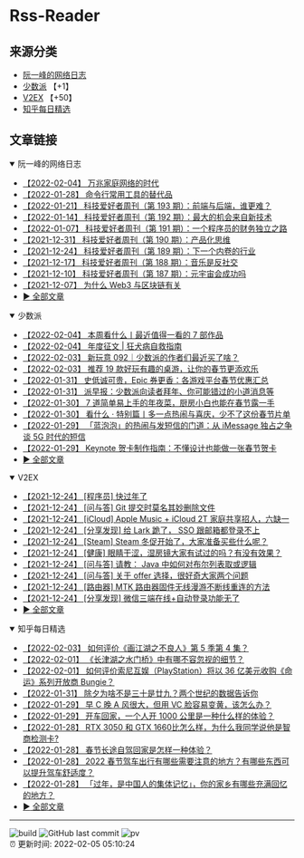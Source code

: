 # Rss-Reader

## 来源分类

* [阮一峰的网络日志](#阮一峰的网络日志)
* [少数派](#少数派) 【+1】
* [V2EX](#V2EX) 【+50】
* [知乎每日精选](#知乎每日精选)

## 文章链接

<details open>
    <summary id="阮一峰的网络日志">
     阮一峰的网络日志
    </summary>


* [【2022-02-04】 万兆家庭网络的时代](http://www.ruanyifeng.com/blog/2022/02/10g-ethernet.html)
* [【2022-01-28】 命令行常用工具的替代品](http://www.ruanyifeng.com/blog/2022/01/cli-alternative-tools.html)
* [【2022-01-21】 科技爱好者周刊（第 193 期）：前端与后端，谁更难？](http://www.ruanyifeng.com/blog/2022/01/weekly-issue-193.html)
* [【2022-01-14】 科技爱好者周刊（第 192 期）：最大的机会来自新技术](http://www.ruanyifeng.com/blog/2022/01/weekly-issue-192.html)
* [【2022-01-07】 科技爱好者周刊（第 191 期）：一个程序员的财务独立之路](http://www.ruanyifeng.com/blog/2022/01/weekly-issue-191.html)
* [【2021-12-31】 科技爱好者周刊（第 190 期）：产品化思维](http://www.ruanyifeng.com/blog/2021/12/weekly-issue-190.html)
* [【2021-12-24】 科技爱好者周刊（第 189 期）：下一个内卷的行业](http://www.ruanyifeng.com/blog/2021/12/weekly-issue-189.html)
* [【2021-12-17】 科技爱好者周刊（第 188 期）：音乐是反社交](http://www.ruanyifeng.com/blog/2021/12/weekly-issue-188.html)
* [【2021-12-10】 科技爱好者周刊（第 187 期）：元宇宙会成功吗](http://www.ruanyifeng.com/blog/2021/12/weekly-issue-187.html)
* [【2021-12-07】 为什么 Web3 与区块链有关](http://www.ruanyifeng.com/blog/2021/12/web3.html)
* [:arrow_forward: 全部文章](data/阮一峰的网络日志.md)
</details>

<details open>
    <summary id="少数派">
     少数派
    </summary>


* [【2022-02-04】 本周看什么丨最近值得一看的 7 部作品](https://sspai.com/post/71282)
* [【2022-02-04】 年度征文 | 狂犬病自救指南](https://sspai.com/post/71079)
* [【2022-02-03】 新玩意 092｜少数派的作者们最近买了啥？](https://sspai.com/post/71269)
* [【2022-02-03】 推荐 19 款好玩有趣的桌游，让你的春节更添欢乐](https://sspai.com/post/71265)
* [【2022-01-31】 史低诚可贵，Epic 券更香：各游戏平台春节优惠汇总](https://sspai.com/post/71240)
* [【2022-01-31】 派早报：少数派向读者拜年、你可能错过的小道消息等](https://sspai.com/post/71243)
* [【2022-01-30】 7 道简单易上手的年夜菜，厨房小白也能在春节露一手](https://sspai.com/post/71241)
* [【2022-01-30】 看什么 · 特别篇丨多一点热闹与喜庆，少不了这份春节片单](https://sspai.com/post/71209)
* [【2022-01-29】 「蓝泡泡」的热闹与发短信的门道：从 iMessage 独占之争谈 5G 时代的短信](https://sspai.com/post/71226)
* [【2022-01-29】 Keynote 贺卡制作指南：不懂设计也能做一张春节贺卡](https://sspai.com/post/71224)
* [:arrow_forward: 全部文章](data/少数派.md)
</details>

<details open>
    <summary id="V2EX">
     V2EX
    </summary>


* [【2021-12-24】 [程序员] 快过年了](https://www.v2ex.com/t/824201)
* [【2021-12-24】 [问与答] Git 提交时莫名其妙删除文件](https://www.v2ex.com/t/824200)
* [【2021-12-24】 [iCloud] Apple Music + iCloud 2T 家庭共享招人，六缺一](https://www.v2ex.com/t/824199)
* [【2021-12-24】 [分享发现] 给 Lark 跪了， SSO 跟邮箱都登录不上](https://www.v2ex.com/t/824198)
* [【2021-12-24】 [Steam] Steam 冬促开始了，大家准备买些什么呢？](https://www.v2ex.com/t/824197)
* [【2021-12-24】 [健康] 眼睛干涩，湿房镜大家有试过的吗？有没有效果？](https://www.v2ex.com/t/824196)
* [【2021-12-24】 [问与答] 请教： Java 中如何对布尔列表取或逻辑](https://www.v2ex.com/t/824194)
* [【2021-12-24】 [问与答] 关于 offer 选择，很好奇大家两个问题](https://www.v2ex.com/t/824192)
* [【2021-12-24】 [路由器] MTK 路由器固件无线漫游不断线重连的方法](https://www.v2ex.com/t/824191)
* [【2021-12-24】 [分享发现] 微信三端在线+自动登录功能无了](https://www.v2ex.com/t/824190)
* [:arrow_forward: 全部文章](data/V2EX.md)
</details>

<details open>
    <summary id="知乎每日精选">
     知乎每日精选
    </summary>


* [【2022-02-03】 如何评价《画江湖之不良人》第 5 季第 4 集？](http://www.zhihu.com/question/513676588/answer/2333525665?utm_campaign=rss&utm_medium=rss&utm_source=rss&utm_content=title)
* [【2022-02-01】 《长津湖之水门桥》中有哪不容忽视的细节？](http://www.zhihu.com/question/514094381/answer/2331829720?utm_campaign=rss&utm_medium=rss&utm_source=rss&utm_content=title)
* [【2022-02-01】 如何评价索尼互娱（PlayStation）将以 36 亿美元收购《命运》系列开放商 Bungie？](http://www.zhihu.com/question/514287290/answer/2331697792?utm_campaign=rss&utm_medium=rss&utm_source=rss&utm_content=title)
* [【2022-01-31】 除夕为啥不是三十是廿九？两个世纪的数据告诉你](http://zhuanlan.zhihu.com/p/463364521?utm_campaign=rss&utm_medium=rss&utm_source=rss&utm_content=title)
* [【2022-01-29】 早 C 晚 A 风很大，但用 VC 脸容易变黄，该怎么办？](http://www.zhihu.com/question/320451411/answer/2318207837?utm_campaign=rss&utm_medium=rss&utm_source=rss&utm_content=title)
* [【2022-01-29】 开车回家，一个人开 1000 公里是一种什么样的体验？](http://www.zhihu.com/question/470105674/answer/2328885472?utm_campaign=rss&utm_medium=rss&utm_source=rss&utm_content=title)
* [【2022-01-28】 RTX 3050 和 GTX 1660比怎么样，为什么我同学说他是智商检测卡?](http://www.zhihu.com/question/461380156/answer/2326616016?utm_campaign=rss&utm_medium=rss&utm_source=rss&utm_content=title)
* [【2022-01-28】 春节长途自驾回家是怎样一种体验？](http://www.zhihu.com/question/265769952/answer/2328376096?utm_campaign=rss&utm_medium=rss&utm_source=rss&utm_content=title)
* [【2022-01-28】 2022 春节驾车出行有哪些需要注意的地方？有哪些东西可以提升驾车舒适度？](http://www.zhihu.com/question/511508376/answer/2328362103?utm_campaign=rss&utm_medium=rss&utm_source=rss&utm_content=title)
* [【2022-01-28】 「过年，是中国人的集体记忆」，你的家乡有哪些充满回忆的地方？](http://www.zhihu.com/question/509979111/answer/2327877344?utm_campaign=rss&utm_medium=rss&utm_source=rss&utm_content=title)
* [:arrow_forward: 全部文章](data/知乎每日精选.md)
</details>


---

![build](https://github.com/LikaiLee/rss-reader/workflows/rss%20reader/badge.svg)
![GitHub last commit](https://img.shields.io/github/last-commit/likailee/rss-reader)
![pv](https://pageview.vercel.app/?github_user=likailee) <br>
:alarm_clock: 更新时间: 2022-02-05 05:10:24